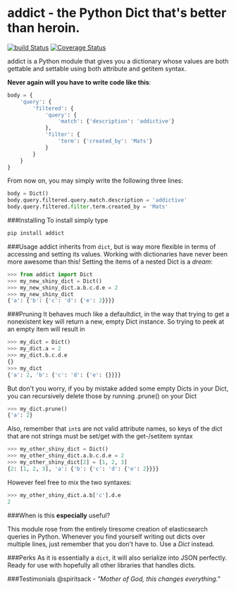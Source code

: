 # addict - the Python Dict that's better than heroin.
[![build Status](https://travis-ci.org/mewwts/addict.svg?branch=master)](https://travis-ci.org/mewwts/addict) [![Coverage Status](https://img.shields.io/coveralls/mewwts/addict.svg)](https://coveralls.io/r/mewwts/addict)

addict is a Python module that gives you a dictionary whose values are both gettable and settable using both attribute and getitem syntax.

**Never again will you have to write code like this**:
```Python
body = {
    'query': {
        'filtered': {
            'query': {
                'match': {'description': 'addictive'}
            },
            'filter': {
                'term': {'created_by': 'Mats'}
            }
        }
    }
}
```
From now on, you may simply write the following three lines:
```Python
body = Dict()
body.query.filtered.query.match.description = 'addictive'
body.query.filtered.filter.term.created_by = 'Mats'
```

###Installing
To install simply type
```sh
pip install addict
```
###Usage
addict inherits from ```dict```, but is way more flexible in terms of accessing and setting its values.
Working with dictionaries have never been more awesome than this! Setting the items of a nested Dict is a *dream*:

```Python
>>> from addict import Dict
>>> my_new_shiny_dict = Dict()
>>> my_new_shiny_dict.a.b.c.d.e = 2
>>> my_new_shiny_dict
{'a': {'b': {'c': 'd': {'e': 2}}}}
```

###Pruning
It behaves much like a defaultdict, in the way that trying to get a nonexistent key will return a new, empty Dict instance.
So trying to peek at an empty item will result in
```Python
>>> my_dict = Dict()
>>> my_dict.a = 2
>>> my_dict.b.c.d.e
{}
>>> my_dict
{'a': 2, 'b': {'c': 'd': {'e': {}}}}
```
But don't you worry, if you by mistake added some empty Dicts in your Dict, you can recursively delete those by running .prune() on your Dict
```Python
>>> my_dict.prune()
{'a': 2}
```

Also, remember that ```int```s are not valid attribute names, so keys of the dict that are not strings must be set/get with the get-/setitem syntax
```Python
>>> my_other_shiny_dict = Dict()
>>> my_other_shiny_dict.a.b.c.d.e = 2
>>> my_other_shiny_dict[2] = [1, 2, 3]
{2: [1, 2, 3], 'a': {'b': {'c': 'd': {'e': 2}}}}
```
However feel free to mix the two syntaxes:
```Python
>>> my_other_shiny_dict.a.b['c'].d.e
2
```
###When is this **especially** useful? 

This module rose from the entirely tiresome creation of elasticsearch queries in Python. Whenever you find yourself writing out dicts over multiple lines, just remember that you don't have to. Use a *Dict* instead.

###Perks
As it is essentially a ```dict```, it will also serialize into JSON perfectly. Ready for use with hopefully all other libraries that handles dicts.

###Testimonials
@spiritsack - *"Mother of God, this changes everything."*
